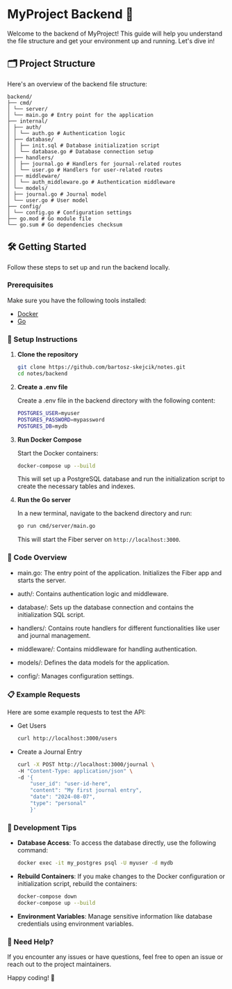 # MyProject Backend 🚀

Welcome to the backend of MyProject! This guide will help you understand the file structure and get your environment up and running. Let's dive in!

## 🗂 Project Structure

Here's an overview of the backend file structure:

```
backend/
├── cmd/
│ └── server/
│ └── main.go # Entry point for the application
├── internal/
│ ├── auth/
│ │ └── auth.go # Authentication logic
│ ├── database/
│ │ ├── init.sql # Database initialization script
│ │ └── database.go # Database connection setup
│ ├── handlers/
│ │ ├── journal.go # Handlers for journal-related routes
│ │ └── user.go # Handlers for user-related routes
│ ├── middleware/
│ │ └── auth_middleware.go # Authentication middleware
│ └── models/
│ ├── journal.go # Journal model
│ └── user.go # User model
├── config/
│ └── config.go # Configuration settings
├── go.mod # Go module file
└── go.sum # Go dependencies checksum
```

## 🛠 Getting Started

Follow these steps to set up and run the backend locally.

### Prerequisites

Make sure you have the following tools installed:

-   [Docker](https://www.docker.com/get-started)
-   [Go](https://golang.org/doc/install)

### 🚀 Setup Instructions

1. **Clone the repository**

    ```sh
    git clone https://github.com/bartosz-skejcik/notes.git
    cd notes/backend
    ```

2. **Create a .env file**

    Create a .env file in the backend directory with the following content:

    ```sh
    POSTGRES_USER=myuser
    POSTGRES_PASSWORD=mypassword
    POSTGRES_DB=mydb
    ```

3. **Run Docker Compose**

    Start the Docker containers:

    ```sh
    docker-compose up --build
    ```

    This will set up a PostgreSQL database and run the initialization script to create the necessary tables and indexes.

4. **Run the Go server**

    In a new terminal, navigate to the backend directory and run:

    ```sh
    go run cmd/server/main.go
    ```

    This will start the Fiber server on `http://localhost:3000`.

### 🎨 Code Overview

-   main.go: The entry point of the application. Initializes the Fiber app and starts the server.

-   auth/: Contains authentication logic and middleware.

-   database/: Sets up the database connection and contains the initialization SQL script.

-   handlers/: Contains route handlers for different functionalities like user and journal management.

-   middleware/: Contains middleware for handling authentication.

-   models/: Defines the data models for the application.

-   config/: Manages configuration settings.

### 📋 Example Requests

Here are some example requests to test the API:

-   Get Users

    ```sh
    curl http://localhost:3000/users
    ```

-   Create a Journal Entry

    ```sh
    curl -X POST http://localhost:3000/journal \
    -H "Content-Type: application/json" \
    -d '{
        "user_id": "user-id-here",
        "content": "My first journal entry",
        "date": "2024-08-07",
        "type": "personal"
        }'
    ```

### 🔧 Development Tips

-   **Database Access**: To access the database directly, use the following command:

    ```sh
    docker exec -it my_postgres psql -U myuser -d mydb
    ```

-   **Rebuild Containers**: If you make changes to the Docker configuration or initialization script, rebuild the containers:

    ```sh
    docker-compose down
    docker-compose up --build
    ```

-   **Environment Variables**: Manage sensitive information like database credentials using environment variables.

### 💬 Need Help?

If you encounter any issues or have questions, feel free to open an issue or reach out to the project maintainers.

Happy coding! 🎉
